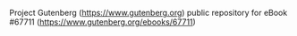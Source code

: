 Project Gutenberg (https://www.gutenberg.org) public repository for
eBook #67711 (https://www.gutenberg.org/ebooks/67711)
